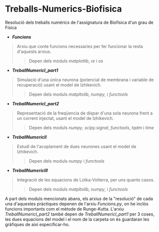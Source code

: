 # Treballs-Numerics-Biofisica

Resolució dels treballs numérics de l'assignatura de Biofísica d'un grau de Física

- ***Funcions***

> Arxiu que conte funcions necessaries per fer funcionar la resta d'aquests arxius.
>> Depen dels mòduls *matplotlib*, *re* i *os*

- ***TreballNumericI_part1*** 

> Simulació d'una única neurona (potencial de membrana i variable de recuperació) usant el model de Izhikevich.
>> Depen dels moduls *matpltolib*, *numpy*, i *functools* 

- ***TreballNumericI_part2***
 
> Representació de la freqüencia de dispar d'una sola neurona frent a un corrent injectat, usant el model de Izhikevich.
>> Depen dels moduls *numpy*, *scipy.signal*, *functools*, *tqdm* i *time* 

- ***TreballNumericII*** 

> Estudi de l'acoplament de dues neurones usant el model de Izhikevich.
>> Depen dels moduls *numpy* i *functools* 

- ***TreballNumericIII*** 

> Integració de les equacions de Lotka-Volterra, per uns quants casos.
>> Depen dels moduls *matpltolib*, *numpy*, i *functools* 


A part dels moduls mencionats abans, els arxius de la "resolució" de cada una d'aquestes pràctiques depenen de l'arxiu *Funcions.py*, 
on he inclós funcions importants com el mètode de Runge-Kutta.
L'arxiu *TreballNumericI_part2* també depen de *TreballNumericI_part1* per 3 coses, les dues equacions del model i el nom de la carpeta on és guardaran les gràfiques de així
especificar-ho.
